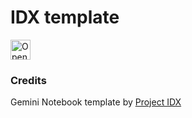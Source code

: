# IDX template



<a href="https://idx.google.com/new?template=https%3A%2F%2Fgithub.com%2Fpatterns%2Fcertification">
  <picture>
    <source
      media="(prefers-color-scheme: dark)"
      srcset="https://cdn.idx.dev/btn/open_dark_32.svg">
    <source
      media="(prefers-color-scheme: light)"
      srcset="https://cdn.idx.dev/btn/open_light_32.svg">
    <img
      height="32"
      alt="Open in IDX"
      src="https://cdn.idx.dev/btn/open_purple_32.svg">
  </picture>
</a>

### Credits
Gemini Notebook template
 by [Project IDX](https://github.com/project-idx/templates/tree/main/gemini)

